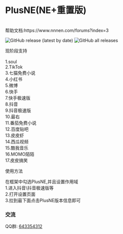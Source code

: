 # PlusNE(NE+重置版)

<br>
帮助文档:https://www.nnnen.com/forums?index=3
<br>

<img alt="GitHub release (latest by date)" src="https://img.shields.io/github/v/release/Xposed-Modules-Repo/com.nnnen.plusne">   <img alt="GitHub all releases" src="https://img.shields.io/github/downloads/Xposed-Modules-Repo/com.nnnen.plusne/total">


现阶段支持 <br><br>
1.soul<br>
2.TikTok<br>
3.七猫免费小说<br>
4.小红书<br>
5.微博<br>
6.快手<br>
7.快手极速版<br>
8.抖音<br>
9.抖音极速版<br>
10.最右<br>
11.番茄免费小说<br>
12.百度贴吧<br>
13.皮皮虾<br>
14.西瓜视频<br>
15.酷我音乐<br>
16.MOMO陌陌<br>
17.皮皮搞笑<br>


 使用方法

在框架中勾选PlusNE,并且设置作用域
<br>
1.进入抖音\抖音极速版等
<br>
2.打开设置页面
<br>
3.拉到最下面点击PlusNE版本信息即可

### 交流
QQ群: [643354312](https://qm.qq.com/cgi-bin/qm/qr?k=gFJjbdjUQxC9rBGFdjZi7UKn9Jpyg0Rp&jump_from=webapi)

